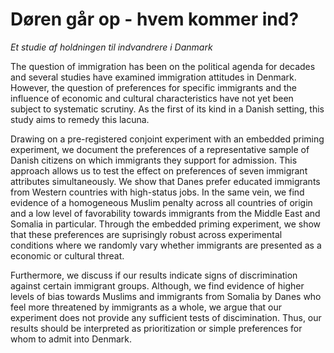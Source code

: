 # Døren går op - hvem kommer ind? 
*Et studie af holdningen til indvandrere i Danmark*

The question of immigration has been on the political agenda for decades and several studies have examined immigration attitudes in Denmark. However, the question of preferences for specific immigrants and the influence of economic and cultural characteristics have not yet been subject to systematic scrutiny. As the first of its kind in a Danish setting, this study aims to remedy this lacuna. 

Drawing on a pre-registered conjoint experiment with an embedded priming experiment, we document the preferences of a representative sample of Danish citizens on which immigrants they support for admission. This approach allows us to test the effect on preferences of seven immigrant attributes simultaneously. We show that Danes prefer educated immigrants from Western countries with high-status jobs. In the same vein, we find evidence of a homogeneous Muslim penalty across all countries of origin and a low level of favorability towards immigrants from the Middle East and Somalia in particular. Through the embedded priming experiment, we show that these preferences are suprisingly robust across experimental conditions where we randomly vary whether immigrants are presented as a economic or cultural threat.

Furthermore, we discuss if our results indicate signs of discrimination against certain immigrant groups. Although, we find evidence of higher levels of bias towards Muslims and immigrants from Somalia by Danes who feel more threatened by immigrants as a whole, we argue that our experiment does not provide any sufficient tests of discimination. Thus, our results should be interpreted as prioritization or simple preferences for whom to admit into Denmark.   
